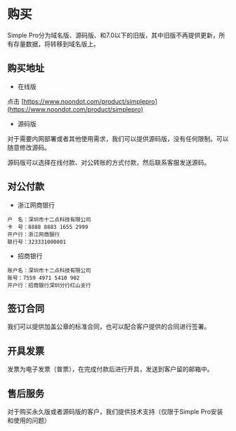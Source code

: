# 购买

Simple Pro分为域名版、源码版、和7.0以下的旧版，其中旧版不再提供更新，所有存量数据，将转移到域名版上。

## 购买地址

+ 在线版

点击 [https://www.noondot.com/product/simplepro](https://www.noondot.com/product/simplepro)

+ 源码版

对于需要内网部署或者其他使用需求，我们可以提供源码版，没有任何限制。可以随意修改源码。

源码版可以选择在线付款、对公转账的方式付款，然后联系客服发送源码。

## 对公付款

+ 浙江网商银行

```
户　名：深圳市十二点科技有限公司
卡　号：8888 8883 1655 2999
开户行：浙江网商银行
联行号：323331000001

```

+ 招商银行

```
账户名：深圳市十二点科技有限公司
账号：7559 4971 5410 902
开户行：招商银行深圳分行红山支行
```

## 签订合同

我们可以提供加盖公章的标准合同，也可以配合客户提供的合同进行签署。

## 开具发票

发票为电子发票（普票），在完成付款后进行开具，发送到客户留的邮箱中。


## 售后服务

对于购买永久版或者源码版的客户，我们提供技术支持（仅限于Simple Pro安装和使用的问题）